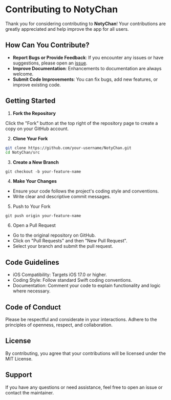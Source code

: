 # Contributing to NotyChan

Thank you for considering contributing to **NotyChan**! Your contributions are greatly appreciated and help improve the app for all users.

## How Can You Contribute?

- **Report Bugs or Provide Feedback**: If you encounter any issues or have suggestions, please open an [issue](https://github.com/york9675/NotyChan/issues).
- **Improve Documentation**: Enhancements to documentation are always welcome.
- **Submit Code Improvements**: You can fix bugs, add new features, or improve existing code.

## Getting Started

1. **Fork the Repository**

Click the "Fork" button at the top right of the repository page to create a copy on your GitHub account.

2. **Clone Your Fork**

```bash
git clone https://github.com/your-username/NotyChan.git
cd NotyChan/src
```

3. **Create a New Branch**

```
git checkout -b your-feature-name
```

4. **Make Your Changes**

- Ensure your code follows the project's coding style and conventions.
- Write clear and descriptive commit messages.

5. Push to Your Fork

```
git push origin your-feature-name
```

6. Open a Pull Request

- Go to the original repository on GitHub.
- Click on "Pull Requests" and then "New Pull Request".
- Select your branch and submit the pull request.


## Code Guidelines

- iOS Compatibility: Targets iOS 17.0 or higher.
- Coding Style: Follow standard Swift coding conventions.
- Documentation: Comment your code to explain functionality and logic where necessary.

## Code of Conduct

Please be respectful and considerate in your interactions. Adhere to the principles of openness, respect, and collaboration.

## License

By contributing, you agree that your contributions will be licensed under the MIT License.

## Support

If you have any questions or need assistance, feel free to open an issue or contact the maintainer.